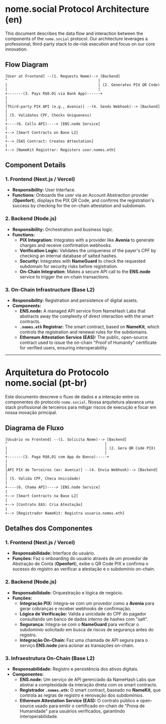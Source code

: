 # nome.social Protocol Architecture (en)

This document describes the data flow and interaction between the components of the `nome.social` protocol. Our architecture leverages a professional, third-party stack to de-risk execution and focus on our core innovation.

## Flow Diagram
```
[User at Frontend] --(1. Requests Name)--> [Backend]
^                                         |
|                                         | (2. Generates PIX QR Code)
|                                         |
+-------(3. Pays R$0.01 via Bank App)------+
|
|
[Third-party PIX API (e.g., Avenia)] --(4. Sends Webhook)--> [Backend]
|
| (5. Validates CPF, Checks Uniqueness)
|
+----(6. Calls API)----> [ENS.node Service]
|
+--> [Smart Contracts on Base L2]
|
+--> [EAS Contract: Creates Attestation]
|
+--> [NameKit Registrar: Registers user.nomes.eth]
```

## Component Details

### 1. Frontend (Next.js / Vercel)
* **Responsibility:** User Interface.
* **Functions:** Onboards the user via an Account Abstraction provider (**Openfort**), displays the PIX QR Code, and confirms the registration's success by checking for the on-chain attestation and subdomain.

### 2. Backend (Node.js)
* **Responsibility:** Orchestration and business logic.
* **Functions:**
    * **PIX Integration:** Integrates with a provider like **Avenia** to generate charges and receive confirmation webhooks.
    * **Verification Logic:** Validates the uniqueness of the payer's CPF by checking an internal database of salted hashes.
    * **Security:** Integrates with **NameGuard** to check the requested subdomain for security risks before registration.
    * **On-Chain Integration:** Makes a secure API call to the **ENS.node** service to trigger the on-chain transactions.

### 3. On-Chain Infrastructure (Base L2)
* **Responsibility:** Registration and persistence of digital assets.
* **Components:**
    * **ENS.node:** A managed API service from NameHash Labs that abstracts away the complexity of direct interaction with the smart contracts.
    * **`.nomes.eth` Registrar:** The smart contract, based on **NameKit**, which controls the registration and renewal rules for the subdomains.
    * **Ethereum Attestation Service (EAS):** The public, open-source contract used to issue the on-chain "Proof of Humanity" certificate for verified users, ensuring interoperability.

---

# Arquitetura do Protocolo nome.social (pt-br)

Este documento descreve o fluxo de dados e a interação entre os componentes do protocolo `nome.social`. Nossa arquitetura alavanca uma stack profissional de terceiros para mitigar riscos de execução e focar em nossa inovação principal.

## Diagrama de Fluxo

```
[Usuário no Frontend] --(1. Solicita Nome)--> [Backend]
^                                            |
|                                            | (2. Gera QR Code PIX)
|                                            |
+-------(3. Paga R$0,01 com App do Banco)-----+
|
|
[API PIX de Terceiros (ex: Avenia)] --(4. Envia Webhook)--> [Backend]
|
| (5. Valida CPF, Checa Unicidade)
|
+----(6. Chama API)----> [ENS.node Service]
|
+--> [Smart Contracts na Base L2]
|
+--> [Contrato EAS: Cria Atestação]
|
+--> [Registrador NameKit: Registra usuario.nomes.eth]
```

## Detalhes dos Componentes

### 1. Frontend (Next.js / Vercel)
* **Responsabilidade:** Interface do usuário.
* **Funções:** Faz o onboarding do usuário através de um provedor de Abstração de Conta (**Openfort**), exibe o QR Code PIX e confirma o sucesso do registro ao verificar a atestação e o subdomínio on-chain.

### 2. Backend (Node.js)
* **Responsabilidade:** Orquestração e lógica de negócio.
* **Funções:**
    * **Integração PIX:** Integra-se com um provedor como a **Avenia** para gerar cobranças e receber webhooks de confirmação.
    * **Lógica de Verificação:** Valida a unicidade do CPF do pagador consultando um banco de dados interno de hashes com "salt".
    * **Segurança:** Integra-se com o **NameGuard** para verificar o subdomínio solicitado em busca de riscos de segurança antes do registro.
    * **Integração On-Chain:** Faz uma chamada de API segura para o serviço **ENS.node** para acionar as transações on-chain.

### 3. Infraestrutura On-Chain (Base L2)
* **Responsabilidade:** Registro e persistência dos ativos digitais.
* **Componentes:**
    * **ENS.node:** Um serviço de API gerenciado da NameHash Labs que abstrai a complexidade da interação direta com os smart contracts.
    * **Registrador `.nomes.eth`:** O smart contract, baseado no **NameKit**, que controla as regras de registro e renovação dos subdomínios.
    * **Ethereum Attestation Service (EAS):** O contrato público e open-source usado para emitir o certificado on-chain de "Prova de Humanidade" para usuários verificados, garantindo interoperabilidade.
